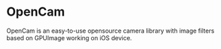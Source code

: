 # OpenCam

OpenCam is an easy-to-use opensource camera library with image filters based on GPUImage working on iOS device.
